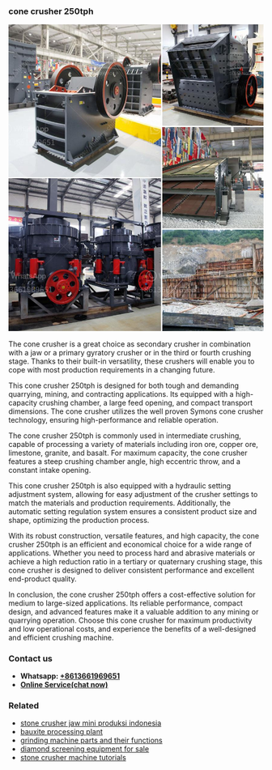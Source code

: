 <h3>cone crusher 250tph</h3><img src='1706767998.jpg' alt=''><p>The cone crusher is a great choice as secondary crusher in combination with a jaw or a primary gyratory crusher or in the third or fourth crushing stage. Thanks to their built-in versatility, these crushers will enable you to cope with most production requirements in a changing future.</p><p>This cone crusher 250tph is designed for both tough and demanding quarrying, mining, and contracting applications. Its equipped with a high-capacity crushing chamber, a large feed opening, and compact transport dimensions. The cone crusher utilizes the well proven Symons cone crusher technology, ensuring high-performance and reliable operation.</p><p>The cone crusher 250tph is commonly used in intermediate crushing, capable of processing a variety of materials including iron ore, copper ore, limestone, granite, and basalt. For maximum capacity, the cone crusher features a steep crushing chamber angle, high eccentric throw, and a constant intake opening.</p><p>This cone crusher 250tph is also equipped with a hydraulic setting adjustment system, allowing for easy adjustment of the crusher settings to match the materials and production requirements. Additionally, the automatic setting regulation system ensures a consistent product size and shape, optimizing the production process.</p><p>With its robust construction, versatile features, and high capacity, the cone crusher 250tph is an efficient and economical choice for a wide range of applications. Whether you need to process hard and abrasive materials or achieve a high reduction ratio in a tertiary or quaternary crushing stage, this cone crusher is designed to deliver consistent performance and excellent end-product quality.</p><p>In conclusion, the cone crusher 250tph offers a cost-effective solution for medium to large-sized applications. Its reliable performance, compact design, and advanced features make it a valuable addition to any mining or quarrying operation. Choose this cone crusher for maximum productivity and low operational costs, and experience the benefits of a well-designed and efficient crushing machine.</p><h3>Contact us</h3><ul><li><strong>Whatsapp:&nbsp;<a href="https://wa.me/8613661969651">+8613661969651</a></strong></li><li><a href="https://swt.shibang-china.com/?git&amp;zhl&amp;cone crusher 250tph"><strong>Online Service(chat now)</strong></a></li></ul><h3>Related</h3><ul><li><a href='stone crusher jaw mini produksi indonesia.md'>stone crusher jaw mini produksi indonesia</a></li><li><a href='bauxite processing plant.md'>bauxite processing plant</a></li><li><a href='grinding machine parts and their functions.md'>grinding machine parts and their functions</a></li><li><a href='diamond screening equipment for sale.md'>diamond screening equipment for sale</a></li><li><a href='stone crusher machine tutorials.md'>stone crusher machine tutorials</a></li></ul>